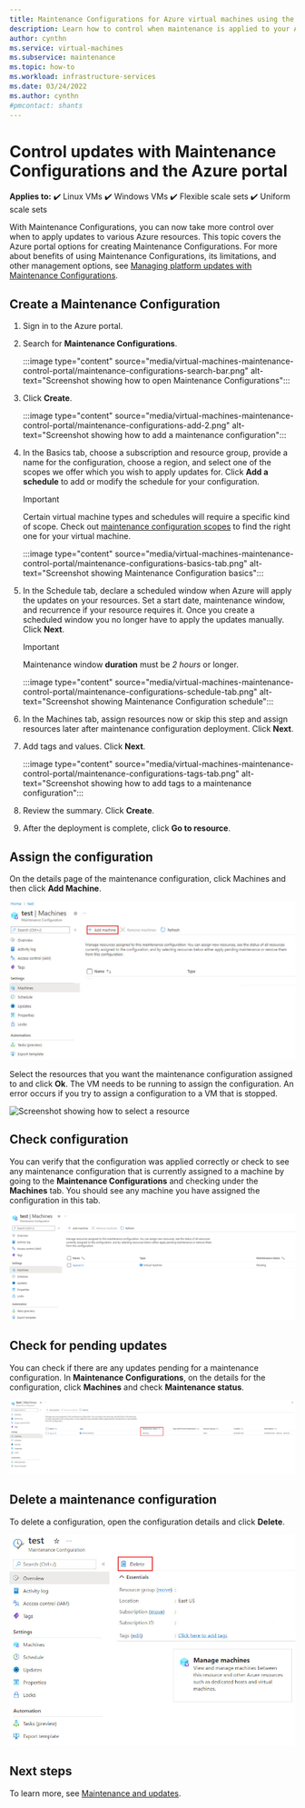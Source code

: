 ```yaml
---
title: Maintenance Configurations for Azure virtual machines using the Azure portal 
description: Learn how to control when maintenance is applied to your Azure VMs using Maintenance Configurations and the Azure portal.
author: cynthn
ms.service: virtual-machines
ms.subservice: maintenance
ms.topic: how-to
ms.workload: infrastructure-services
ms.date: 03/24/2022
ms.author: cynthn
#pmcontact: shants
---
```


# Control updates with Maintenance Configurations and the Azure portal

**Applies to:** :heavy_check_mark: Linux VMs :heavy_check_mark: Windows VMs :heavy_check_mark: Flexible scale sets :heavy_check_mark: Uniform scale sets

With Maintenance Configurations, you can now take more control over when to apply updates to various Azure resources. This topic covers the Azure portal options for creating Maintenance Configurations. For more about benefits of using Maintenance Configurations, its limitations, and other management options, see [Managing platform updates with Maintenance Configurations](maintenance-configurations.md).

## Create a Maintenance Configuration

1. Sign in to the Azure portal.

1. Search for **Maintenance Configurations**.
    
    :::image type="content" source="media/virtual-machines-maintenance-control-portal/maintenance-configurations-search-bar.png" alt-text="Screenshot showing how to open Maintenance Configurations":::

1. Click **Create**.

    :::image type="content" source="media/virtual-machines-maintenance-control-portal/maintenance-configurations-add-2.png" alt-text="Screenshot showing how to add a maintenance configuration":::

1. In the Basics tab, choose a subscription and resource group, provide a name for the configuration, choose a region, and select one of the scopes we offer which you wish to apply updates for. Click **Add a schedule** to add or modify the schedule for your configuration.
    
    > [!IMPORTANT]
    > Certain virtual machine types and schedules will require a specific kind of scope. Check out [maintenance configuration scopes](maintenance-configurations.md#scopes) to find the right one for your virtual machine.

    :::image type="content" source="media/virtual-machines-maintenance-control-portal/maintenance-configurations-basics-tab.png" alt-text="Screenshot showing Maintenance Configuration basics":::

1. In the Schedule tab, declare a scheduled window when Azure will apply the updates on your resources. Set a start date, maintenance window, and recurrence if your resource requires it. Once you create a scheduled window you no longer have to apply the updates manually. Click **Next**. 

    > [!IMPORTANT]
    > Maintenance window **duration** must be *2 hours* or longer. 

    :::image type="content" source="media/virtual-machines-maintenance-control-portal/maintenance-configurations-schedule-tab.png" alt-text="Screenshot showing Maintenance Configuration schedule":::

1. In the Machines tab, assign resources now or skip this step and assign resources later after maintenance configuration deployment. Click **Next**.

1. Add tags and values. Click **Next**.
    
    :::image type="content" source="media/virtual-machines-maintenance-control-portal/maintenance-configurations-tags-tab.png" alt-text="Screenshot showing how to add tags to a maintenance configuration":::

1. Review the summary. Click **Create**.

1. After the deployment is complete, click **Go to resource**.


## Assign the configuration

On the details page of the maintenance configuration, click Machines and then click **Add Machine**. 

![Screenshot showing how to assign a resource](media/virtual-machines-maintenance-control-portal/maintenance-configurations-add-assignment.png)

Select the resources that you want the maintenance configuration assigned to and click **Ok**. The VM needs to be running to assign the configuration. An error occurs if you try to assign a configuration to a VM that is stopped. 

<!---Shantanu to add details about the error case--->

![Screenshot showing how to select a resource](media/virtual-machines-maintenance-control-portal/maintenance-configurations-select-resource.png)

## Check configuration

You can verify that the configuration was applied correctly or check to see any maintenance configuration that is currently assigned to a machine by going to the **Maintenance Configurations** and checking under the **Machines** tab. You should see any machine you have assigned the configuration in this tab.

![Screenshot showing how to check a maintenance configuration](media/virtual-machines-maintenance-control-portal/maintenance-configurations-host-type.png)

## Check for pending updates

You can check if there are any updates pending for a maintenance configuration. In **Maintenance Configurations**, on the details for the configuration, click **Machines** and check **Maintenance status**.

![Screenshot showing how to check pending updates](media/virtual-machines-maintenance-control-portal/maintenance-configurations-pending.png)

## Delete a maintenance configuration

To delete a configuration, open the configuration details and click **Delete**.

![Screenshot that shows how to delete a configuration.](media/virtual-machines-maintenance-control-portal/maintenance-configurations-delete.png)


## Next steps

To learn more, see [Maintenance and updates](maintenance-and-updates.md).
